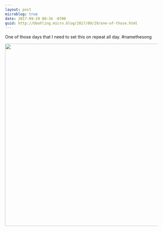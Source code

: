 ```yaml
---
layout: post
microblog: true
date: 2017-09-29 08:34 -0700
guid: http://bbohling.micro.blog/2017/09/29/one-of-those.html
---
```

One of those days that I need to set this on repeat all day. #namethesong 

<img src="http://micro.brandonbohling.com/uploads/2017/8845c60d65.jpg" width="599" height="600" />
